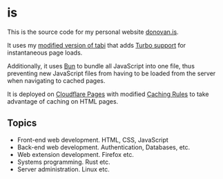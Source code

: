 # is

This is the source code for my personal website [donovan.is](https://donovan.is).

It uses my [modified version of tabi](https://github.com/donovanglover/tabi) that adds [Turbo support](https://turbo.hotwired.dev/) for instantaneous page loads.

Additionally, it uses [Bun](https://bun.sh/) to bundle all JavaScript into one file, thus preventing new JavaScript files from having to be loaded from the server when navigating to cached pages.

It is deployed on [Cloudflare Pages](https://www.cloudflare.com/developer-platform/pages/) with modified [Caching Rules](https://developers.cloudflare.com/cache/concepts/default-cache-behavior/) to take advantage of caching on HTML pages.

## Topics

- Front-end web development. HTML, CSS, JavaScript
- Back-end web development. Authentication, Databases, etc.
- Web extension development. Firefox etc.
- Systems programming. Rust etc.
- Server administration. Linux etc.
